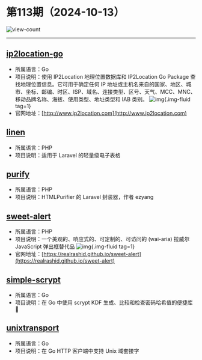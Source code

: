 # 第113期（2024-10-13）

![view-count](https://count.getloli.com/@xiaoxuan6-weekly-20241013)

---
## [ip2location-go](https://github.com/ip2location/ip2location-go)
- 所属语言：Go
- 项目说明：使用 IP2Location 地理位置数据库和 IP2Location Go Package 查找地理位置信息。它可用于确定任何 IP 地址或主机名来自的国家、地区、城市、坐标、邮编、时区、ISP、域名、连接类型、区号、天气、MCC、MNC、移动品牌名称、海拔、使用类型、地址类型和 IAB 类别。
![img](https://ghfast.top/https://raw.githubusercontent.com/xiaoxuan6/weekly/main/docs/static/images/2024-10-13/1728813681.png){.img-fluid tag=1}
- 官网地址：[http://www.ip2location.com](http://www.ip2location.com)

## [linen](https://github.com/glhd/linen)
- 所属语言：PHP
- 项目说明：适用于 Laravel 的轻量级电子表格

## [purify](https://github.com/stevebauman/purify)
- 所属语言：PHP
- 项目说明：HTMLPurifier 的 Laravel 封装器，作者 ezyang

## [sweet-alert](https://github.com/realrashid/sweet-alert)
- 所属语言：PHP
- 项目说明：一个美观的、响应式的、可定制的、可访问的 (wai-aria) 拉威尔 JavaScript 弹出框替代品
![img](https://ghfast.top/https://raw.githubusercontent.com/xiaoxuan6/weekly/main/docs/static/images/2024-10-13/1728820114.png){.img-fluid tag=1}
- 官网地址：[https://realrashid.github.io/sweet-alert](https://realrashid.github.io/sweet-alert)

## [simple-scrypt](https://github.com/elithrar/simple-scrypt)
- 所属语言：Go
- 项目说明：在 Go 中使用 scrypt KDF 生成、比较和检查密码哈希值的便捷库 🔑

## [unixtransport](https://github.com/peterbourgon/unixtransport)
- 所属语言：Go
- 项目说明：在 Go HTTP 客户端中支持 Unix 域套接字
